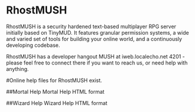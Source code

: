 RhostMUSH
=========

RhostMUSH is a security hardened text-based multiplayer RPG server initially based on TinyMUD. It features granular permission systems, a wide and varied set of tools for building your online world, and a continuously developing codebase.

RhostMUSH has a developer hangout MUSH at iweb.localecho.net 4201 - please feel free to connect there if you want to reach us, or need help with anything.

#Online help files for RhostMUSH exist.

##Mortal Help
Mortal Help HTML format

##Wizard Help
Wizard Help HTML format
